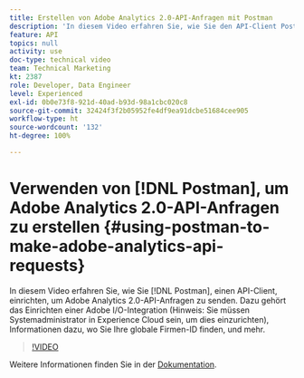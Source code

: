 ```yaml
---
title: Erstellen von Adobe Analytics 2.0-API-Anfragen mit Postman
description: 'In diesem Video erfahren Sie, wie Sie den API-Client Postman einrichten, um Adobe Analytics 2.0-API-Anfragen zu senden. Dazu gehören das Einrichten einer Adobe I/O-Integration (Hinweis: Sie müssen Systemadministrator in Experience Cloud sein, um diese einzurichten), Informationen dazu, wo Sie Ihre globale Firmen-ID finden, und mehr.'
feature: API
topics: null
activity: use
doc-type: technical video
team: Technical Marketing
kt: 2387
role: Developer, Data Engineer
level: Experienced
exl-id: 0b0e73f8-921d-40ad-b93d-98a1cbc020c8
source-git-commit: 32424f3f2b05952fe4df9ea91dcbe51684cee905
workflow-type: ht
source-wordcount: '132'
ht-degree: 100%

---
```


# Verwenden von [!DNL Postman], um Adobe Analytics 2.0-API-Anfragen zu erstellen {#using-postman-to-make-adobe-analytics-api-requests}

In diesem Video erfahren Sie, wie Sie [!DNL Postman], einen API-Client, einrichten, um Adobe Analytics 2.0-API-Anfragen zu senden. Dazu gehört das Einrichten einer Adobe I/O-Integration (Hinweis: Sie müssen Systemadministrator in Experience Cloud sein, um dies einzurichten), Informationen dazu, wo Sie Ihre globale Firmen-ID finden, und mehr.

>[!VIDEO](https://video.tv.adobe.com/v/25889/?quality=12)

Weitere Informationen finden Sie in der [Dokumentation](https://www.adobe.io/apis/experiencecloud/analytics/docs.html#!AdobeDocs/analytics-2.0-apis/master/oauth-postman.md).
